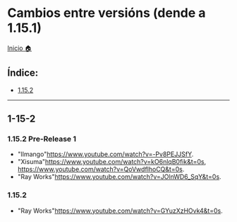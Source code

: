 # Cambios entre versións (dende a 1.15.1)

[Inicio 🏠](../../README.md)

## Índice:
* [1.15.2](cambios_versions#1-15-2)

------

## 1-15-2
### 1.15.2 Pre-Release 1
* "Ilmango"<https://www.youtube.com/watch?v=-Pv8PEJJSfY>.
* "Xisuma"<https://www.youtube.com/watch?v=kO6nlqB0fik&t=0s>, <https://www.youtube.com/watch?v=QoVwdflhoCQ&t=0s>.
* "Ray Works"<https://www.youtube.com/watch?v=JOlnWD6_SqY&t=0s>.

### 1.15.2 
* "Ray Works"<https://www.youtube.com/watch?v=GYuzXzHOvk4&t=0s>.
